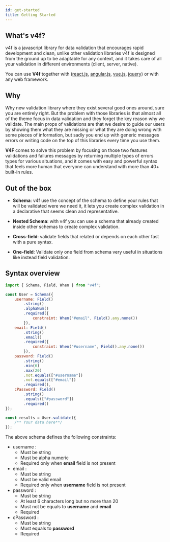 ```yaml
---
id: get-started
title: Getting Started
---
```


## What's v4f?

v4f is a javascript library for data validation that encourages rapid development and clean, unlike other validation libraries v4f is designed from the ground up to be adaptable for any context, and it takes care of all your validation in different environments (client, server, native).

You can use **V4f** together with ([react.js](https://reactjs.org/), [angular.js](https://angular.io/), [vue.js](https://vuejs.org/), [jquery](https://jquery.com/)) or with any web framework.

## Why

Why new validation library where they exist several good ones around, sure you are entirely right. But the problem with those libraries is that almost all of the theme focus in data validation and they forget the key reason why we validate.
The main props of validations are that we desire to guide our users by showing them what they are missing or what they are doing wrong with some pieces of information, but sadly you end up with generic messages errors or writing code on the top of this libraries every time you use them.

**V4F** comes to solve this problem by focusing on those two features validations and failures messages by returning multiple types of errors types for various situations, and it comes with easy and powerful syntax that feels more human that everyone can understand with more than 40+ built-in rules.

## Out of the box

-   **Schema**: v4f use the concept of the schema to define your rules that will be validated were we need it, it lets you create complex validation in a declarative that seems clean and representative.

-   **Nested Schema**: with v4f you can use a schema that already created inside other schemas to create complex validation.

-   **Cross-field**: validate fields that related or depends on each other fast with a pure syntax.

-   **One-field**: Validate only one field from schema very useful in situations like instead field validation.

## Syntax overview

<!--javascript-->

```javascript
import { Schema, Field, When } from "v4f";

const User = Schema({
	username: Field()
		.string()
		.alphaNum()
		.required({
			constraint: When("#email", Field().any.none())
		}),
	email: Field()
		.string()
		.email()
		.required({
			constraint: When("#username", Field().any.none())
		}),
	password: Field()
		.string()
		.min(6)
		.max(20)
		.not.equals(["#username"])
		.not.equals(["#email"])
		.required(),
	cPassword: Field()
		.string()
		.equals(["#password"])
		.required()
});

const results = User.validate({
	/** Your data here**/
});
```

The above schema defines the following constraints:

-   username :
    -   Must be string
    -   Must be alpha numeric
    -   Required only when **email** field is not present
-   email :
    -   Must be string
    -   Must be valid email
    -   Required only when **username** field is not present
-   password :
    -   Must be string
    -   At least 6 characters long but no more than 20
    -   Must not be equals to **username** and **email**
    -   Required
-   cPassword :
    -   Must be string
    -   Must equals to **password**
    -   Required
